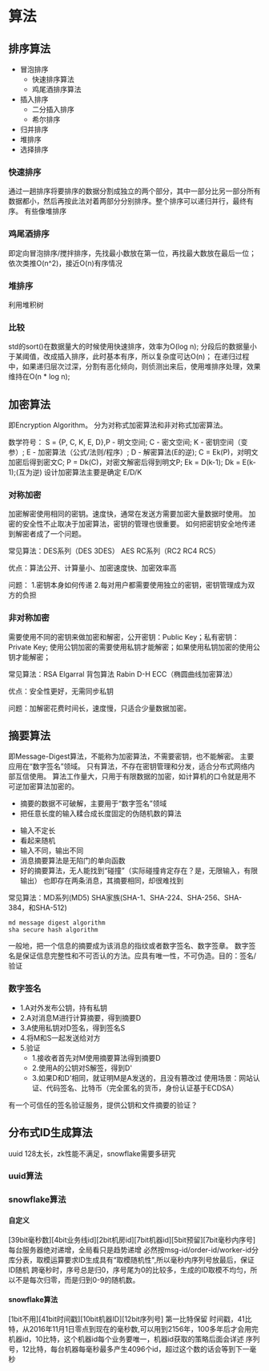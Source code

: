 # 算法

## 排序算法
+ 冒泡排序
    + 快速排序算法
    + 鸡尾酒排序算法
+ 插入排序
    + 二分插入排序
    + 希尔排序
+ 归并排序
+ 堆排序
+ 选择排序
### 快速排序
通过一趟排序将要排序的数据分割成独立的两个部分，其中一部分比另一部分所有数据都小，然后再按此法对着两部分分别排序。整个排序可以递归并行，最终有序。
有些像堆排序
### 鸡尾酒排序
即定向冒泡排序/搅拌排序，先找最小数放在第一位，再找最大数放在最后一位；依次类推O(n^2)，接近O(n)有序情况

### 堆排序
利用堆积树

### 比较
std的sort()在数据量大的时候使用快速排序，效率为O(log n);
分段后的数据量小于某阈值，改成插入排序，此时基本有序，所以复杂度可达O(n)；
在递归过程中，如果递归层次过深，分割有恶化倾向，则侦测出来后，使用堆排序处理，效果维持在O(n * log n);

## 加密算法
即Encryption Algorithm。
分为对称式加密算法和非对称式加密算法。

数学符号： S = {P, C, K, E, D},P - 明文空间; C - 密文空间; K - 密钥空间（变参）; E - 加密算法（公式/法则/程序）; D - 解密算法(E的逆);
C = Ek(P)，对明文加密后得到密文C;
P = Dk(C)，对密文解密后得到明文P;
Ek = D(k-1); Dk = E(k-1);(互为逆)
设计加密算法主要是确定 E/D/K
### 对称加密
加密解密使用相同的密钥。速度快，通常在发送方需要加密大量数据时使用。
加密的安全性不止取决于加密算法，密钥的管理也很重要。
如何把密钥安全地传递到解密者成了一个问题。

常见算法：DES系列（DES 3DES） AES RC系列（RC2 RC4 RC5）

优点：算法公开、计算量小、加密速度快、加密效率高

问题：
1.密钥本身如何传递
2.每对用户都需要使用独立的密钥，密钥管理成为双方的负担

### 非对称加密
需要使用不同的密钥来做加密和解密，公开密钥：Public Key；私有密钥：Private Key;
使用公钥加密的需要使用私钥才能解密；如果使用私钥加密的使用公钥才能解密；

常见算法：RSA Elgarral 背包算法 Rabin D-H ECC（椭圆曲线加密算法）

优点：安全性更好，无需同步私钥

问题：加解密花费时间长，速度慢，只适合少量数据加密。

## 摘要算法
即Message-Digest算法，不能称为加密算法，不需要密钥，也不能解密。
主要应用在“数字签名”领域。
只有算法，不存在密钥管理和分发，适合分布式网络内部互信使用。
算法工作量大，只用于有限数据的加密，如计算机的口令就是用不可逆加密算法加密的。

+ 摘要的数据不可破解，主要用于“数字签名”领域
+ 把任意长度的输入糅合成长度固定的伪随机数的算法

- 输入不定长
- 看起来随机
- 输入不同，输出不同
- 消息摘要算法是无陷门的单向函数
- 好的摘要算法，无人能找到“碰撞”（实际碰撞肯定存在？是，无限输入，有限输出）
也即存在两条消息，其摘要相同，却很难找到

常见算法：MD系列(MD5) SHA家族(SHA-1、SHA-224、SHA-256、SHA-384，和SHA-512)
```
md message digest algorithm
sha secure hash algorithm
```
一般地，把一个信息的摘要成为该消息的指纹或者数字签名、数字签章。
数字签名是保证信息完整性和不可否认的方法。应具有唯一性，不可伪造。目的：签名/验证

### 数字签名
+ 1.A对外发布公钥，持有私钥
+ 2.A对消息M进行计算摘要，得到摘要D
+ 3.A使用私钥对D签名，得到签名S
+ 4.将M和S一起发送给对方
+ 5.验证
    + 1.接收者首先对M使用摘要算法得到摘要D
    + 2.使用A的公钥对S解签，得到D'
    + 3.如果D和D'相同，就证明M是A发送的，且没有篡改过
使用场景：网站认证、代码签名、比特币（完全匿名的货币，身份认证基于ECDSA）

有一个可信任的签名验证服务，提供公钥和文件摘要的验证？

## 分布式ID生成算法
uuid 128太长，zk性能不满足，snowflake需要多研究
### uuid算法

### snowflake算法
#### 自定义
[39bit毫秒数][4bit业务线id][2bit机房id][7bit机器id][5bit预留][7bit毫秒内序号]
每台服务器绝对递增，全局看只是趋势递增
必然按msg-id/order-id/worker-id分库分表，取模运算要求ID生成具有“取模随机性",所以毫秒内序列号放最后，保证ID随机
跨毫秒时，序号总是归0，序号尾为0的比较多，生成的ID取模不均匀，所以不是每次归零，而是归到0-9的随机数。

#### snowflake算法
[1bit不用][41bit时间戳][10bit机器ID][12bit序列号]
第一比特保留
时间戳，41比特，从2016年11月1日零点到现在的毫秒数,可以用到2156年，100多年后才会用完
机器id，10比特，这个机器id每个业务要唯一，机器id获取的策略后面会详述
序列号，12比特，每台机器每毫秒最多产生4096个id，超过这个数的话会等到下一毫秒
